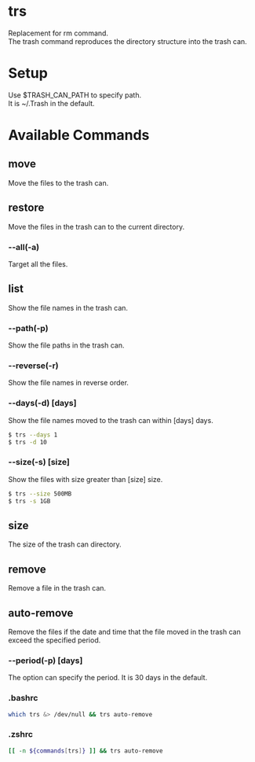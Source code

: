 # trs
Replacement for rm command.  
The trash command reproduces the directory structure into the trash can.
# Setup
Use $TRASH_CAN_PATH to specify path.  
It is ~/.Trash in the default.
# Available Commands
## move
Move the files to the trash can.
## restore
Move the files in the trash can to the current directory.
### --all(-a)
Target all the files.
## list
Show the file names in the trash can.
### --path(-p)
Show the file paths in the trash can.
### --reverse(-r)
Show the file names in reverse order.
### --days(-d) [days]
Show the file names moved to the trash can within [days] days.
```bash
$ trs --days 1
$ trs -d 10
```
### --size(-s) [size]
Show the files with size greater than [size] size.
```bash
$ trs --size 500MB
$ trs -s 1GB
```
## size
The size of the trash can directory.
## remove
Remove a file in the trash can.
## auto-remove
Remove the files if the date and time that the file moved in the trash can exceed the specified period.
### --period(-p) [days]
The option can specify the period. It is 30 days in the default.
### .bashrc
```bash
which trs &> /dev/null && trs auto-remove
```
### .zshrc
```zsh
[[ -n ${commands[trs]} ]] && trs auto-remove
```
